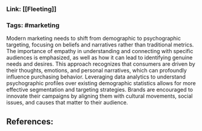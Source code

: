 ### Link: [[Fleeting]]

### Tags: #marketing 

Modern marketing needs to shift from demographic to psychographic targeting, focusing on beliefs and narratives rather than traditional metrics.
The importance of empathy in understanding and connecting with specific audiences is emphasized, as well as how it can lead to identifying genuine needs and desires.
This approach recognizes that consumers are driven by their thoughts, emotions, and personal narratives, which can profoundly influence purchasing behavior.
Leveraging data analytics to understand psychographic profiles over existing demographic statistics allows for more effective segmentation and targeting strategies.
Brands are encouraged to innovate their campaigns by aligning them with cultural movements, social issues, and causes that matter to their audience.

## References: